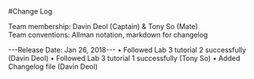 ﻿#Change Log

Team membership:  Davin Deol (Captain) & Tony So (Mate)  
Team conventions: Allman notation, markdown for changelog  

---Release Date: Jan 26, 2018---
• Followed Lab 3 tutorial 2 successfully (Davin Deol)
• Followed Lab 3 tutorial 1 successfully (Tony So)
• Added Changelog file (Davin Deol)